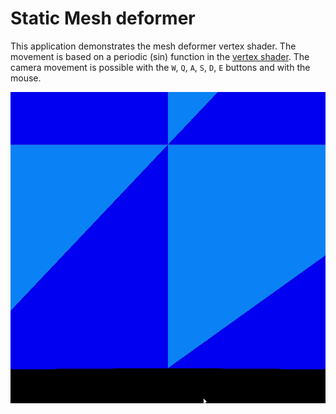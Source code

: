 # Static Mesh deformer

This application demonstrates the mesh deformer vertex shader. The movement is based on a periodic (sin) function in the [vertex shader](./vertexshader.vert). The camera movement is possible with the `W`, `Q`, `A`, `S`, `D`, `E` buttons and with the mouse.

![Sample image](./sample/sample.gif)
